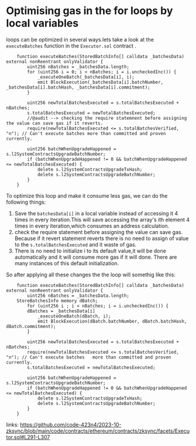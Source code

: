 # Optimising gas in the for loops by local variables
 
loops can be optimized in several ways.lets take a look at the `executeBatches` function in the `Executor.sol` contract .
``` solidity
    function executeBatches(StoredBatchInfo[] calldata _batchesData) external nonReentrant onlyValidator {
        uint256 nBatches = _batchesData.length;
        for (uint256 i = 0; i < nBatches; i = i.uncheckedInc()) {
            _executeOneBatch(_batchesData[i], i);
            emit BlockExecution(_batchesData[i].batchNumber, _batchesData[i].batchHash, _batchesData[i].commitment);
        }

        uint256 newTotalBatchesExecuted = s.totalBatchesExecuted + nBatches;
        s.totalBatchesExecuted = newTotalBatchesExecuted;
        //@audit --> checking the require statemnent before assigning the value can save gas if it reverts.
        require(newTotalBatchesExecuted <= s.totalBatchesVerified, "n"); // Can't execute batches more than committed and proven currently.

        uint256 batchWhenUpgradeHappened = s.l2SystemContractsUpgradeBatchNumber;
        if (batchWhenUpgradeHappened != 0 && batchWhenUpgradeHappened <= newTotalBatchesExecuted) {
            delete s.l2SystemContractsUpgradeTxHash;
            delete s.l2SystemContractsUpgradeBatchNumber;
        }
    }
```
To optimize this loop and make it consume less gas, we can do the following things:
1. Save the `batchesData[i]` in a local variable instead of accessing it 4 times in every                iteration.This will save accessing the array's ith element 4 times in every iteration,which consumes an address calculation.
2. check the require statement before assigning the value can save gas. Because if it revert statement reverts there is no need to assign of value to the `s.totalBatchesExecuted` and it waste of gas.
3. There is no need to initialize i to its default value,it will be done automatically and it will consume more gas if it will done. There are many instances of  this default initialization.

So after applying all these changes the the loop will somethig like this:
```
    function executeBatches(StoredBatchInfo[] calldata _batchesData) external nonReentrant onlyValidator {
        uint256 nBatches = _batchesData.length;
	StoreBatchesInfo memory dBatch;
        for (uint256 i ; i < nBatches; i = i.uncheckedInc()) {
	    dBatches = _batchesData[i]
            _executeOneBatch(dBatch, i);
            emit BlockExecution(dBatch.batchNumber, dBatch.batchHash, dBatch.commitment);
        }

        uint256 newTotalBatchesExecuted = s.totalBatchesExecuted + nBatches;
        require(newTotalBatchesExecuted <= s.totalBatchesVerified, "n"); // Can't execute batches 	more than committed and proven currently.
        s.totalBatchesExecuted = newTotalBatchesExecuted;

        uint256 batchWhenUpgradeHappened = s.l2SystemContractsUpgradeBatchNumber;
        if (batchWhenUpgradeHappened != 0 && batchWhenUpgradeHappened <= newTotalBatchesExecuted) {
            delete s.l2SystemContractsUpgradeTxHash;
            delete s.l2SystemContractsUpgradeBatchNumber;
        }
    }
```
links: https://github.com/code-423n4/2023-10-zksync/blob/main/code/contracts/ethereum/contracts/zksync/facets/Executor.sol#L291-L307
   